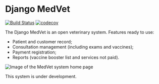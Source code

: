 # Django MedVet

[![Build Status](https://travis-ci.org/carlosribas/medvet.svg?branch=master)](https://travis-ci.org/carlosribas/medvet)
[![codecov](https://codecov.io/gh/carlosribas/medvet/branch/master/graph/badge.svg)](https://codecov.io/gh/carlosribas/medvet)

The Django MedVet is an open veterinary system. Features ready to use:

- Patient and customer record;
- Consultation management (including exams and vaccines);
- Payment registration;
- Reports (vaccine booster list and services not paid).

![Image of the MedVet system home page](static/img/home_page.png)

This system is under development.
